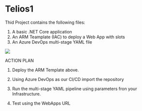 # Telios1

Thid Project contains the following files:

1. A basic .NET Core application
2. An ARM Teamplate (IAC) to deploy a Web App with slots
3. An Azure DevOps multi-stage YAML file

<a href="https://portal.azure.com/#create/Microsoft.Template/uri/https%3A%2F%2Fraw.githubusercontent.com%2Fdollarpo7%2FTelios1%2Fmaster%2Fazuredeploy.json" target="_blank">
  <img src="https://aka.ms/deploytoazurebutton"/>
</a>

<p> ACTION PLAN </p>

1. Deploy the ARM Template above.

2. Using Azure DevOps as our CI/CD import the repository

3. Run the multi-stage YAML pipeline using parameters fron your Infrastructure.

4. Test using the WebApps URL 
